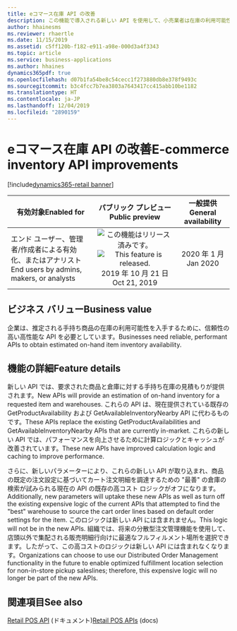 ```yaml
---
title: eコマース在庫 API の改善
description: この機能で導入される新しい API を使用して、小売業者は在庫の利用可能性を見積もることができます。 これらの API によって提供される情報を eコマース アプリケーションで使用し、商品を出荷または店頭での集荷に使用できるかどうかを顧客に知らせることができます。 この目的のために以前提供されていた既存の API はパフォーマンスが良くなく、計算ロジックも最適ではありませんでした。
author: hhainesms
ms.reviewer: rhaertle
ms.date: 11/15/2019
ms.assetid: c5ff120b-f182-e911-a98e-000d3a4f3343
ms.topic: article
ms.service: business-applications
ms.author: hhaines
dynamics365pdf: true
ms.openlocfilehash: d07b1fa54be8c54cecc1f273880db8e378f9493c
ms.sourcegitcommit: b3c4fcc7b7ea3803a7643417cc415abb10be1182
ms.translationtype: HT
ms.contentlocale: ja-JP
ms.lasthandoff: 12/04/2019
ms.locfileid: "2890159"
---
```

# <a name="e-commerce-inventory-api-improvements"></a><span data-ttu-id="812ca-105">eコマース在庫 API の改善</span><span class="sxs-lookup"><span data-stu-id="812ca-105">E-commerce inventory API improvements</span></span>
[!include[dynamics365-retail banner](../includes/dynamics365-retail.md)]

| <span data-ttu-id="812ca-106">有効対象</span><span class="sxs-lookup"><span data-stu-id="812ca-106">Enabled for</span></span>    |  <span data-ttu-id="812ca-107">パブリック プレビュー</span><span class="sxs-lookup"><span data-stu-id="812ca-107">Public preview</span></span> | <span data-ttu-id="812ca-108">一般提供</span><span class="sxs-lookup"><span data-stu-id="812ca-108">General availability</span></span> | 
| ---------- | :----------: |:----------: |
|<span data-ttu-id="812ca-109">エンド ユーザー、管理者/作成者による有効化、またはアナリスト</span><span class="sxs-lookup"><span data-stu-id="812ca-109">End users by admins, makers, or analysts</span></span>|<span data-ttu-id="812ca-110">![この機能はリリース済みです。](/dynamics365-release-plan/media/green-checkmark.png "この機能はリリース済みです。")</span><span class="sxs-lookup"><span data-stu-id="812ca-110">![This feature is released.](/dynamics365-release-plan/media/green-checkmark.png "This feature is released.")</span></span> <span data-ttu-id="812ca-111">2019 年 10 月 21 日</span><span class="sxs-lookup"><span data-stu-id="812ca-111">Oct 21, 2019</span></span>| <span data-ttu-id="812ca-112">2020 年 1 月</span><span class="sxs-lookup"><span data-stu-id="812ca-112">Jan 2020</span></span>|


## <a name="business-value"></a><span data-ttu-id="812ca-113">ビジネス バリュー</span><span class="sxs-lookup"><span data-stu-id="812ca-113">Business value</span></span>
<!-- bv start -->
<span data-ttu-id="812ca-114">企業は、推定される手持ち商品の在庫の利用可能性を入手するために、信頼性の高い高性能な API を必要としています。</span><span class="sxs-lookup"><span data-stu-id="812ca-114">Businesses need reliable, performant APIs to obtain estimated on-hand item inventory availability.</span></span>
<!-- bv end -->



## <a name="feature-details"></a><span data-ttu-id="812ca-115">機能の詳細</span><span class="sxs-lookup"><span data-stu-id="812ca-115">Feature details</span></span>
<!--feature detail start -->
<span data-ttu-id="812ca-116">新しい API では、要求された商品と倉庫に対する手持ち在庫の見積もりが提供されます。</span><span class="sxs-lookup"><span data-stu-id="812ca-116">New APIs will provide an estimation of on-hand inventory for a requested item and warehouses.</span></span> <span data-ttu-id="812ca-117">これらの API は、現在提供されている既存の GetProductAvailability および GetAvailableInventoryNearby API に代わるものです。</span><span class="sxs-lookup"><span data-stu-id="812ca-117">These APIs replace the existing GetProductAvailabilities and GetAvailableInventoryNearby APIs that are currently in-market.</span></span> <span data-ttu-id="812ca-118">これらの新しい API では、パフォーマンスを向上させるために計算ロジックとキャッシュが改善されています。</span><span class="sxs-lookup"><span data-stu-id="812ca-118">These new APIs have improved calculation logic and caching to improve performance.</span></span>

<span data-ttu-id="812ca-119">さらに、新しいパラメーターにより、これらの新しい API が取り込まれ、商品の既定の注文設定に基づいてカート注文明細を調達するための "最善" の倉庫の検索が試みられる現在の API の既存の高コスト ロジックがオフになります。</span><span class="sxs-lookup"><span data-stu-id="812ca-119">Additionally, new parameters will uptake these new APIs as well as turn off the existing expensive logic of the current APIs that attempted to find the "best" warehouse to source the cart order lines based on default order settings for the item.</span></span> <span data-ttu-id="812ca-120">このロジックは新しい API には含まれません。</span><span class="sxs-lookup"><span data-stu-id="812ca-120">This logic will not be in the new APIs.</span></span> <span data-ttu-id="812ca-121">組織では、将来の分散型注文管理機能を使用して、店頭以外で集配される販売明細行向けに最適なフルフィルメント場所を選択できます。したがって、この高コストのロジックは新しい API には含まれなくなります。</span><span class="sxs-lookup"><span data-stu-id="812ca-121">Organizations can choose to use our Distributed Order Management functionality in the future to enable optimized fulfillment location selection for non-in-store pickup saleslines; therefore, this expensive logic will no longer be part of the new APIs.</span></span>
<!--feature detail end -->










## <a name="see-also"></a><span data-ttu-id="812ca-122">関連項目</span><span class="sxs-lookup"><span data-stu-id="812ca-122">See also</span></span>

<span data-ttu-id="812ca-123">[Retail POS API](https://docs.microsoft.com/dynamics365/retail/dev-itpro/pos-apis) (ドキュメント)</span><span class="sxs-lookup"><span data-stu-id="812ca-123">[Retail POS APIs](https://docs.microsoft.com/dynamics365/retail/dev-itpro/pos-apis) (docs)</span></span>

